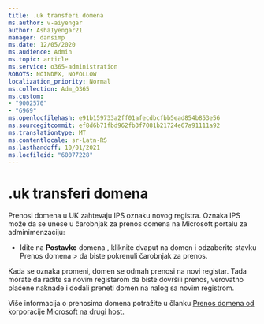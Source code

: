 ```yaml
---
title: .uk transferi domena
ms.author: v-aiyengar
author: AshaIyengar21
manager: dansimp
ms.date: 12/05/2020
ms.audience: Admin
ms.topic: article
ms.service: o365-administration
ROBOTS: NOINDEX, NOFOLLOW
localization_priority: Normal
ms.collection: Adm_O365
ms.custom:
- "9002570"
- "6969"
ms.openlocfilehash: e91b159733a2ff01afecdbcfbb5ead854b853e56
ms.sourcegitcommit: ef8d6b71fbd962fb3f7081b21724e67a91111a92
ms.translationtype: MT
ms.contentlocale: sr-Latn-RS
ms.lasthandoff: 10/01/2021
ms.locfileid: "60077228"
---
```

# <a name="uk-domain-transfers"></a>.uk transferi domena

Prenosi domena u UK zahtevaju IPS oznaku novog registra. Oznaka IPS može da se unese u čarobnjak za prenos domena na Microsoft portalu za adminimenzaciju:

- Idite na **Postavke** domena , kliknite dvaput na domen i odzaberite stavku Prenos domena  >  da biste pokrenuli čarobnjak za  prenos.

Kada se oznaka promeni, domen se odmah prenosi na novi registar. Tada morate da radite sa novim registarom da biste dovršili prenos, verovatno plaćene naknade i dodali preneti domen na nalog sa novim registrom.

Više informacija o prenosima domena potražite u članku [Prenos domena od korporacije Microsoft na drugi host.](https://docs.microsoft.com/microsoft-365/admin/get-help-with-domains/transfer-a-domain-from-microsoft-to-another-host)
